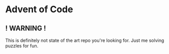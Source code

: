 # Advent of Code

## ! WARNING !

This is definitely not state of the art repo you're looking for. Just me solving puzzles for fun.
